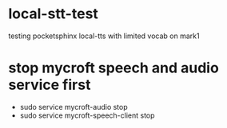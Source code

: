 # local-stt-test
testing pocketsphinx local-tts with limited vocab on mark1

# stop mycroft speech and audio service first
- sudo service mycroft-audio stop
- sudo service mycroft-speech-client stop
